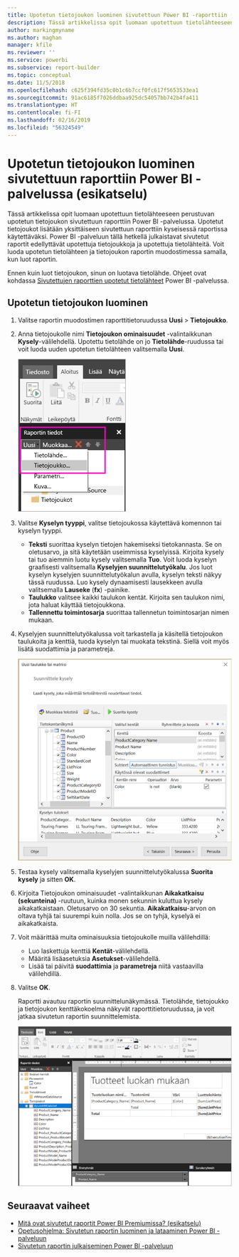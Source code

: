 ```yaml
---
title: Upotetun tietojoukon luominen sivutettuun Power BI -raporttiin (esikatselu)
description: Tässä artikkelissa opit luomaan upotettuun tietolähteeseen perustuvan upotetun tietojoukon sivutettuun raporttiin Power BI -palvelussa.
author: markingmyname
ms.author: maghan
manager: kfile
ms.reviewer: ''
ms.service: powerbi
ms.subservice: report-builder
ms.topic: conceptual
ms.date: 11/5/2018
ms.openlocfilehash: c625f394fd35c0b1c6b7ccf0fc617f5653533ea1
ms.sourcegitcommit: 91ac6185f7026ddbaa925dc54057bb742b4fa411
ms.translationtype: HT
ms.contentlocale: fi-FI
ms.lasthandoff: 02/16/2019
ms.locfileid: "56324549"
---
```

# <a name="create-an-embedded-dataset-for-a-paginated-report-in-the-power-bi-service-preview"></a>Upotetun tietojoukon luominen sivutettuun raporttiin Power BI -palvelussa (esikatselu)

Tässä artikkelissa opit luomaan upotettuun tietolähteeseen perustuvan upotetun tietojoukon sivutettuun raporttiin Power BI -palvelussa. Upotetut tietojoukot lisätään yksittäiseen sivutettuun raporttiin kyseisessä raportissa käytettäväksi. Power BI -palveluun tällä hetkellä julkaistavat sivutetut raportit edellyttävät upotettuja tietojoukkoja ja upotettuja tietolähteitä. Voit luoda upotetun tietolähteen ja tietojoukon raportin muodostimessa samalla, kun luot raportin. 

Ennen kuin luot tietojoukon, sinun on luotava tietolähde. Ohjeet ovat kohdassa [Sivutettujen raporttien upotetut tietolähteet](paginated-reports-embedded-data-source.md) Power BI -palvelussa.
  
## <a name="create-an-embedded-dataset"></a>Upotetun tietojoukon luominen
  
1. Valitse raportin muodostimen raporttitietoruudussa **Uusi** > **Tietojoukko**.

1. Anna tietojoukolle nimi **Tietojoukon ominaisuudet** -valintaikkunan **Kysely**-välilehdellä. Upotettu tietolähde on jo **Tietolähde**-ruudussa tai voit luoda uuden upotetun tietolähteen valitsemalla **Uusi**.
 
   ![Uusi tietojoukko](media/paginated-reports-create-embedded-dataset/power-bi-paginated-new-dataset.png)  

3. Valitse **Kyselyn tyyppi**, valitse tietojoukossa käytettävä komennon tai kyselyn tyyppi. 
    - **Teksti** suorittaa kyselyn tietojen hakemiseksi tietokannasta. Se on oletusarvo, ja sitä käytetään useimmissa kyselyissä. Kirjoita kysely tai tuo aiemmin luotu kysely valitsemalla **Tuo**. Voit luoda kyselyn graafisesti valitsemalla **Kyselyjen suunnittelutyökalu**. Jos luot kyselyn kyselyjen suunnittelutyökalun avulla, kyselyn teksti näkyy tässä ruudussa. Luo kysely dynaamisesti lausekkeen avulla valitsemalla **Lauseke** (**fx**) -painike. 
    - **Taulukko** valitsee kaikki taulukon kentät. Kirjoita sen taulukon nimi, jota haluat käyttää tietojoukkona.
    - **Tallennettu toimintosarja** suorittaa tallennetun toimintosarjan nimen mukaan.

4. Kyselyjen suunnittelutyökalussa voit tarkastella ja käsitellä tietojoukon taulukoita ja kenttiä, tuoda kyselyn tai muokata tekstinä. Siellä voit myös lisätä suodattimia ja parametreja. 

    ![Kyselyjen suunnittelutyökalu](media/paginated-reports-create-embedded-dataset/power-bi-paginated-embedded-dataset-edit-query.png)

5. Testaa kysely valitsemalla kyselyjen suunnittelutyökalussa **Suorita kysely** ja sitten **OK**.

1. Kirjoita Tietojoukon ominaisuudet -valintaikkunan **Aikakatkaisu (sekunteina)** -ruutuun, kuinka monen sekunnin kuluttua kysely aikakatkaistaan. Oletusarvo on 30 sekuntia. **Aikakatkaisu**-arvon on oltava tyhjä tai suurempi kuin nolla. Jos se on tyhjä, kyselyä ei aikakatkaista.

7.  Voit määrittää muita ominaisuuksia tietojoukolle muilla välilehdillä:
    - Luo laskettuja kenttiä **Kentät**-välilehdellä.
    - Määritä lisäasetuksia **Asetukset**-välilehdellä.
    - Lisää tai päivitä **suodattimia** ja **parametreja** niitä vastaavilla välilehdillä.

8. Valitse **OK**.
 
   Raportti avautuu raportin suunnittelunäkymässä. Tietolähde, tietojoukko ja tietojoukon kenttäkokoelma näkyvät raporttitietoruudussa, ja voit jatkaa sivutetun raportin suunnittelemista.  

    ![Tietojoukko raportin suunnittelunäkymässä](media/paginated-reports-create-embedded-dataset/power-bi-paginated-embedded-dataset-report-design-view.png) 
 
## <a name="next-steps"></a>Seuraavat vaiheet 

- [Mitä ovat sivutetut raportit Power BI Premiumissa? (esikatselu)](paginated-reports-report-builder-power-bi.md)  
- [Opetusohjelma: Sivutetun raportin luominen ja lataaminen Power BI -palveluun](paginated-reports-quickstart-aw.md)
- [Sivutetun raportin julkaiseminen Power BI -palveluun](paginated-reports-save-to-power-bi-service.md)


